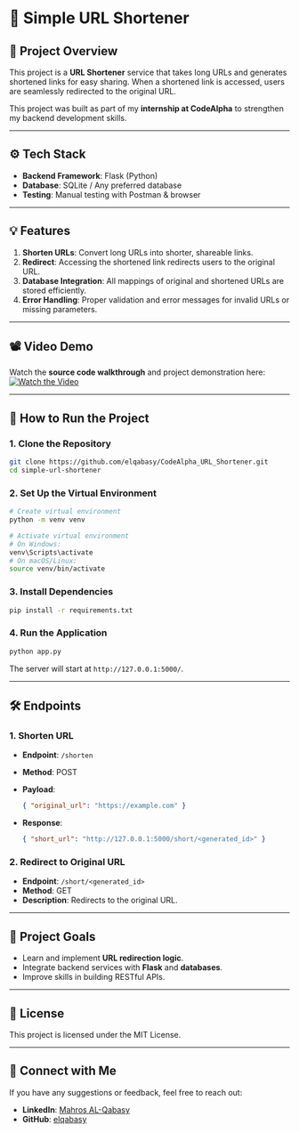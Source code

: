 
# 🔗 Simple URL Shortener  

## 🚀 Project Overview  

This project is a **URL Shortener** service that takes long URLs and generates shortened links for easy sharing. When a shortened link is accessed, users are seamlessly redirected to the original URL.  

This project was built as part of my **internship at CodeAlpha** to strengthen my backend development skills.  

---

## ⚙️ **Tech Stack**  

- **Backend Framework**: Flask (Python)  
- **Database**: SQLite / Any preferred database  
- **Testing**: Manual testing with Postman & browser  

---

## 💡 **Features**  

1. **Shorten URLs**: Convert long URLs into shorter, shareable links.  
2. **Redirect**: Accessing the shortened link redirects users to the original URL.  
3. **Database Integration**: All mappings of original and shortened URLs are stored efficiently.  
4. **Error Handling**: Proper validation and error messages for invalid URLs or missing parameters.  

---

## 📽️ **Video Demo**  

Watch the **source code walkthrough** and project demonstration here:  
[![Watch the Video](https://img.shields.io/badge/Click%20Here-Video%20Demo-red)](./media/Overview.mp4)  

---

## 🚀 **How to Run the Project**  

### 1. Clone the Repository  

```bash
git clone https://github.com/elqabasy/CodeAlpha_URL_Shortener.git
cd simple-url-shortener
```

### 2. Set Up the Virtual Environment  

```bash
# Create virtual environment
python -m venv venv

# Activate virtual environment
# On Windows:
venv\Scripts\activate
# On macOS/Linux:
source venv/bin/activate
```

### 3. Install Dependencies  

```bash
pip install -r requirements.txt
```

### 4. Run the Application  

```bash
python app.py
```

The server will start at `http://127.0.0.1:5000/`.

---

## 🛠️ **Endpoints**  

### 1. Shorten URL  

- **Endpoint**: `/shorten`  
- **Method**: POST  
- **Payload**:  

    ```json
    { "original_url": "https://example.com" }
    ```  

- **Response**:  

    ```json
    { "short_url": "http://127.0.0.1:5000/short/<generated_id>" }
    ```  

### 2. Redirect to Original URL  

- **Endpoint**: `/short/<generated_id>`  
- **Method**: GET  
- **Description**: Redirects to the original URL.  

---

## 🎯 **Project Goals**  

- Learn and implement **URL redirection logic**.  
- Integrate backend services with **Flask** and **databases**.  
- Improve skills in building RESTful APIs.  

---

## 📝 **License**  

This project is licensed under the MIT License.  

---

## 🤝 **Connect with Me**  

If you have any suggestions or feedback, feel free to reach out:  

- **LinkedIn**: [Mahros AL-Qabasy](www.linkedin.com/in/ma7ros)  
- **GitHub**: [elqabasy](https://github.com/elqabasy)  
